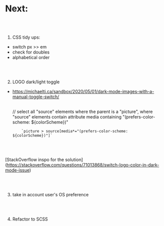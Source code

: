# Next:

<br><br>

1. CSS tidy ups:
   <br>

- switch px >> em
- check for doubles
- alphabetical order

<br><br>

2. LOGO dark/light toggle

- https://michaelti.ca/sandbox/2020/05/01/dark-mode-images-with-a-manual-toggle-switch/
  <br><br>

  // select all "source" elements where the parent is a "picture", where "source" elements contain attribute media containing "(prefers-color-scheme: ${colorScheme})"

          `picture > source[media*="(prefers-color-scheme: ${colorScheme})"]`

<br><br>

[StackOverflow inspo for the solution]
(https://stackoverflow.com/questions/71013868/switch-logo-color-in-dark-mode-issue)

<br><br>

3. take in account user's OS preference

<br><br>

4. Refactor to SCSS

